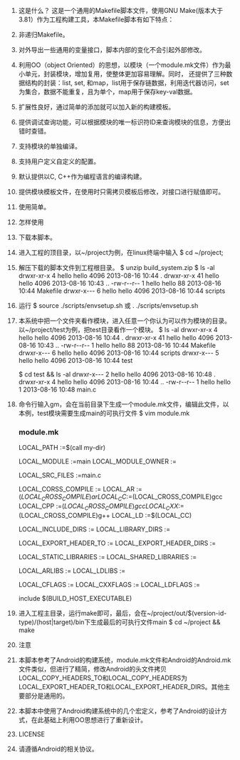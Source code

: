 1. 这是什么？
  这是一个通用的Makefile脚本文件，使用GNU Make(版本大于3.81）作为工程构建工具，本Makefile脚本有如下特点：
  1. 非递归Makefile。
  2. 对外导出一些通用的变量接口，脚本内部的变化不会引起外部修改。
  3. 利用OO（object Oriented）的思想，以模块（一个module.mk文件）作为最小单元，封装模块，增加复用，使整体更加容易理解。同时，
还提供了三种数据结构的封装：list, set, 和map，list用于保存链数据，利用迭代器访问，set为集合，数据不能重复，且为单个，map用于保存key-val数据。
  4. 扩展性良好，通过简单的添加就可以加入新的构建模板。
  5. 提供调试查询功能，可以根据模块的唯一标识符ID来查询模块的信息，方便出错时查错。
  6. 支持模块的单独编译。
  7. 支持用户定义自定义的配置。
  8. 默认提供以C, C++作为编程语言的编译构建。
  9. 提供模块模板文件，在使用时只需拷贝模板后修改，对接口进行赋值即可。
  10. 使用简单。
  

2. 怎样使用
  1. 下载本脚本。

  2. 进入工程的顶目录，以~/project为例，在linux终端中输入
        $ cd ~/project; 

  3. 解压下载的脚本文件到工程根目录。
        $ unzip build_system.zip
        $ ls -al
        drwxr-xr-x  4 hello hello 4096 2013-08-16 10:44 .
        drwxr-xr-x 41 hello hello 4096 2013-08-16 10:43 ..
        -rw-r--r--  1 hello hello   88 2013-08-16 10:44 Makefile
        drwxr-x---  6 hello hello 4096 2013-08-16 10:44 scripts
  4. 运行
        $ source ./scripts/envsetup.sh 或 . ./scripts/envsetup.sh

  5. 本系统中把一个文件夹看作模块，进入任意一个你认为可以作为模块的目录。以~/project/test为例，把test目录看作一个模块。
        $ ls -al
        drwxr-xr-x  4 hello hello 4096 2013-08-16 10:44 .
        drwxr-xr-x 41 hello hello 4096 2013-08-16 10:43 ..
        -rw-r--r--  1 hello hello   88 2013-08-16 10:44 Makefile
        drwxr-x---  6 hello hello 4096 2013-08-16 10:44 scripts
        drwxr-x---  5 hello hello 4096 2013-08-16 10:44 test

        $ cd test && ls -al
        drwxr-x--- 2 hello hello 4096 2013-08-16 10:48 .
        drwxr-xr-x 4 hello hello 4096 2013-08-16 10:44 ..
        -rw-r--r-- 1 hello hello    1 2013-08-16 10:48 main.c

  6. 命令行输入gm，会在当前目录下生成一个module.mk文件，编辑此文件，以本例，test模块需要生成main的可执行文件
        $ vim module.mk

        ### module.mk
        
        LOCAL_PATH             :=$(call my-dir)
        
        LOCAL_MODULE           :=main
        LOCAL_MODULE_OWNER     :=
        
        LOCAL_SRC_FILES        :=main.c
        
        LOCAL_CORSS_COMPILE   :=
        LOCAL_AR              :=$(LOCAL_CROSS_COMPILE)ar
        LOCAL_CC              :=$(LOCAL_CROSS_COMPILE)gcc
        LOCAL_CPP             :=$(LOCAL_CROSS_COMPILE)gcc
        LOCAL_CXX             :=$(LOCAL_CROSS_COMPILE)g++
        LOCAL_LD              :=$(LOCAL_CC)
        
        LOCAL_INCLUDE_DIRS     :=
        LOCAL_LIBRARY_DIRS     :=
        
        LOCAL_EXPORT_HEADER_TO   :=
        LOCAL_EXPORT_HEADER_DIRS :=
        
        LOCAL_STATIC_LIBRARIES :=
        LOCAL_SHARED_LIBRARIES :=
        
        LOCAL_ARLIBS           :=
        LOCAL_LDLIBS           :=
        
        LOCAL_CFLAGS           :=
        LOCAL_CXXFLAGS         :=
        LOCAL_LDFLAGS          :=
       
        include $(BUILD_HOST_EXECUTABLE)
       
  7. 进入工程主目录，运行make即可，最后，会在~/project/out/$(version-id-type)/(host|target)/bin下生成最后的可执行文件main
        $ cd ~/project && make


3. 注意
  1. 本脚本参考了Android的构建系统，module.mk文件和Android的Android.mk文件类似，但进行了精简，修改Android的头文件拷贝
LOCAL_COPY_HEADERS_TO和LOCAL_COPY_HEADERS为LOCAL_EXPORT_HEADER_TO和LOCAL_EXPORT_HEADER_DIRS。其他主要部分是通用的。
  2. 本脚本中使用了Android构建系统中的几个宏定义，参考了Android的设计方式，在此基础上利用OO思想进行了重新设计。

4. LICENSE
  1. 请遵循Android的相关协议。
